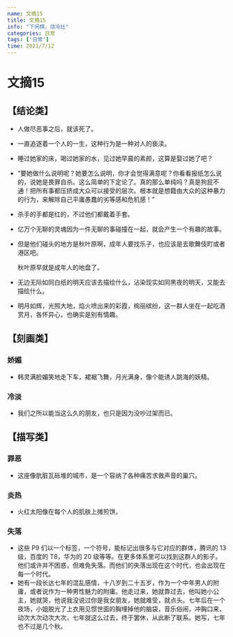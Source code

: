 ```yaml
---
name: 文摘15
title: 文摘15
info: "下闲棋，烧冷灶"
categories: 日常
tags: ['日常']
time: 2021/7/12
---
```


# 文摘15

## 【结论类】

- 人做尽恶事之后，就该死了。

- 一直追逐着一个人的一生，这种行为是一种对人的亵渎。

- 睡过她家的床，喝过她家的水，见过她早晨的素颜，这算是娶过她了吧？

- “要她做什么说明呢？她要怎么说明，你才会觉得满意呢？你看看报纸怎么说的，说她是畏罪自杀。这么简单的下定论了。真的那么单纯吗？真是狗屁不通！把所有事都压挤成大众可以接受的层次。根本就是想籍由大众的这种暴力的行为，来解除自己平庸愚蠢的劣等感和危机感！”

- 杀手的手都是红的，不过他们都戴着手套。

- 亿万个无聊的灵魂因为一件无聊的事碰撞在一起，就会产生一个有趣的故事。

- 但是他们碰头的地方是秋叶原啊，成年人要找乐子，也应该是去歌舞伎町或者港区吧。

  秋叶原早就是成年人的地盘了。

- 无边无际如同白纸的明天应该去描绘什么，沾染现实如同黑夜的明天，又能去描绘什么。

- 明月如辉，光照大地，焰火喷出来的彩霞，绚丽缤纷，这一群人坐在一起吃酒赏月，各怀异心，也确实是别有情趣。

## 【刻画类】

### 娇媚

- 韩灵满脸媚笑地走下车，裙裾飞舞，月光满身，像个能诱人跳海的妖精。

### 冷淡

- 我们之所以能当这么久的朋友，也只是因为没吵过架而已。

## 【描写类】

### 罪恶

- 这座像肮脏瓦砾堆的城市，是一个容纳了各种痛苦求救声音的巢穴。

### 炎热

- 火红太阳像在每个人的肌肤上摊煎饼。

### 失落

- 这些 P9 们以一个标签，一个符号，能标记出很多与它对应的群体，腾讯的 13 级，百度的 T8，华为的 20 级等等。在更多体系里可以找到这群人的影子。他们或许并不困惑，但难免失落。而他们的失落出现在这个时代，也会出现在每一个时代。 
- 她有一段长达七年的混乱感情，十八岁到二十五岁，作为一个中年男人的附庸，或者说作为一种男性魅力的附庸。他走过来，她就靠过去，他叫她小公主，她就哭，他说我没说过你是我女朋友，她就难受，就点头。七年后在一个夜场，小姐脱光了上衣用见惯世面的胸埋掉他的脑袋，音乐俗闹，冲胸口来，动次大次动次大次，七年就这么过去，终于罢休，从此断了联系。她写，七年也不过是几个秋。
